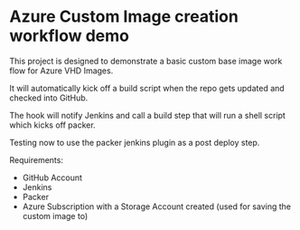# Azure Custom Image creation workflow demo

This project is designed to demonstrate a basic custom base image work flow for Azure VHD Images.

It will automatically kick off a build script when the repo gets updated and checked into GitHub.

The hook will notify Jenkins and call a build step that will run a shell script which kicks off packer.

Testing now to use the packer jenkins plugin as a post deploy step.

Requirements:
- GitHub Account
- Jenkins
- Packer
- Azure Subscription with a Storage Account created (used for saving the custom image to)